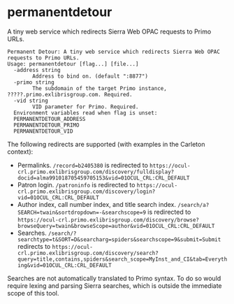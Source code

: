 # permanentdetour
A tiny web service which redirects Sierra Web OPAC requests to Primo URLs.

```
Permanent Detour: A tiny web service which redirects Sierra Web OPAC requests to Primo URLs.
Usage: permanentdetour [flag...] [file...]
  -address string
        Address to bind on. (default ":8877")
  -primo string
        The subdomain of the target Primo instance, ?????.primo.exlibrisgroup.com. Required.
  -vid string
        VID parameter for Primo. Required.
  Environment variables read when flag is unset:
  PERMANENTDETOUR_ADDRESS
  PERMANENTDETOUR_PRIMO
  PERMANENTDETOUR_VID
```

The following redirects are supported (with examples in the Carleton context):

- Permalinks. `/record=b2405380` is redirected to `https://ocul-crl.primo.exlibrisgroup.com/discovery/fulldisplay?docid=alma991018705459705153&vid=01OCUL_CRL:CRL_DEFAULT`
- Patron login. `/patroninfo` is redirected to `https://ocul-crl.primo.exlibrisgroup.com/discovery/login?vid=01OCUL_CRL:CRL_DEFAULT`
- Author index, call number index, and title search index. `/search/a?SEARCH=twain&sortdropdown=-&searchscope=9` is redirected to `https://ocul-crl.primo.exlibrisgroup.com/discovery/browse?browseQuery=twain&browseScope=author&vid=01OCUL_CRL:CRL_DEFAULT`
- Searches. `/search/?searchtype=t&SORT=D&searcharg=spiders&searchscope=9&submit=Submit` redirects to `https://ocul-crl.primo.exlibrisgroup.com/discovery/search?query=title,contains,spiders&search_scope=MyInst_and_CI&tab=Everything&vid=01OCUL_CRL:CRL_DEFAULT`

Searches are not automatically translated to Primo syntax. To do so would require lexing and parsing Sierra searches, which is outside the immediate scope of this tool.
